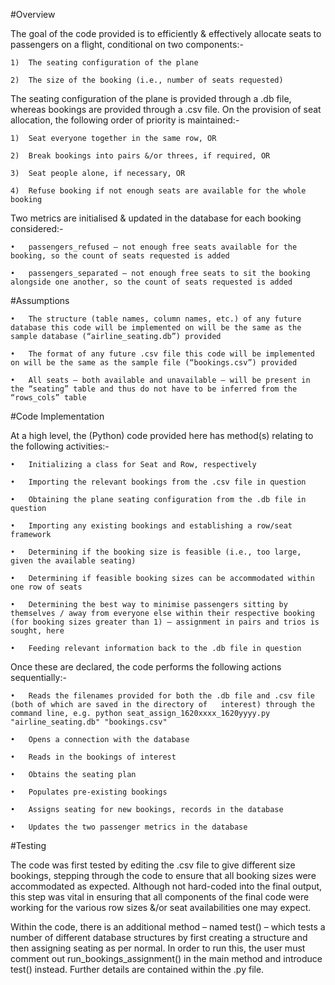 #Overview

The goal of the code provided is to efficiently & effectively allocate seats to passengers on a flight, conditional on two components:-

  	1)	The seating configuration of the plane
	
  	2)	The size of the booking (i.e., number of seats requested)
  
The seating configuration of the plane is provided through a .db file, whereas bookings are provided through a .csv file. 
On the provision of seat allocation, the following order of priority is maintained:-

  	1)	Seat everyone together in the same row, OR
	
  	2)	Break bookings into pairs &/or threes, if required, OR
	
  	3)	Seat people alone, if necessary, OR
	
  	4)	Refuse booking if not enough seats are available for the whole booking
  
Two metrics are initialised & updated in the database for each booking considered:-

  	•	passengers_refused – not enough free seats available for the booking, so the count of seats requested is added
	
  	•	passengers_separated – not enough free seats to sit the booking alongside one another, so the count of seats requested is added
    
#Assumptions

  	•	The structure (table names, column names, etc.) of any future database this code will be implemented on will be the same as the sample database (“airline_seating.db”) provided
		
  	•	The format of any future .csv file this code will be implemented on will be the same as the sample file (“bookings.csv”) provided
		
  	•	All seats – both available and unavailable – will be present in the “seating” table and thus do not have to be inferred from the “rows_cols” table

#Code Implementation

At a high level, the (Python) code provided here has method(s) relating to the following activities:-

  	•	Initializing a class for Seat and Row, respectively
		
  	•	Importing the relevant bookings from the .csv file in question
		
  	•	Obtaining the plane seating configuration from the .db file in question
		
	•	Importing any existing bookings and establishing a row/seat framework
		
	•	Determining if the booking size is feasible (i.e., too large, given the available seating)
		
	•	Determining if feasible booking sizes can be accommodated within one row of seats
		
	•	Determining the best way to minimise passengers sitting by themselves / away from everyone else within their respective booking (for booking sizes greater than 1) – assignment in pairs and trios is sought, here
		
	•	Feeding relevant information back to the .db file in question
  
Once these are declared, the code performs the following actions sequentially:-

	•	Reads the filenames provided for both the .db file and .csv file (both of which are saved in the directory of 	interest) through the command line, e.g. python seat_assign_1620xxxx_1620yyyy.py "airline_seating.db" "bookings.csv"
		
	•	Opens a connection with the database

	•	Reads in the bookings of interest

	•	Obtains the seating plan 

	•	Populates pre-existing bookings

	•	Assigns seating for new bookings, records in the database

	•	Updates the two passenger metrics in the database

#Testing

The code was first tested by editing the .csv file to give different size bookings, stepping through the code to ensure that all booking sizes were accommodated as expected. Although not hard-coded into the final output, this step was vital in ensuring that all components of the final code were working for the various row sizes &/or seat availabilities one may expect.

Within the code, there is an additional method – named test() – which tests a number of different database structures by first creating a structure and then assigning seating as per normal. In order to run this, the user must comment out run_bookings_assignment() in the main method and introduce test() instead. Further details are contained within the .py file.

